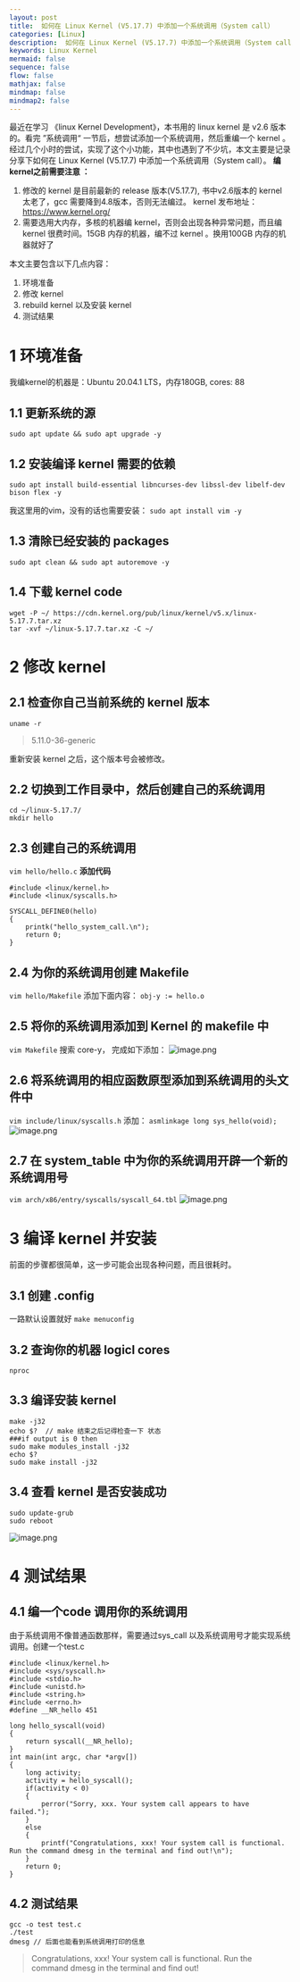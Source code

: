 ```yaml
---
layout: post
title:  如何在 Linux Kernel (V5.17.7) 中添加一个系统调用（System call）
categories: [Linux]
description:  如何在 Linux Kernel (V5.17.7) 中添加一个系统调用（System call）
keywords: Linux Kernel
mermaid: false
sequence: false
flow: false
mathjax: false
mindmap: false
mindmap2: false
--- 
```

最近在学习 《linux Kernel Development》，本书用的 linux kernel 是 v2.6 版本的。看完 ”系统调用“ 一节后，想尝试添加一个系统调用，然后重编一个 kernel 。经过几个小时的尝试，实现了这个小功能，其中也遇到了不少坑，本文主要是记录分享下如何在 Linux Kernel (V5.17.7) 中添加一个系统调用（System call）。
**编 kernel之前需要注意 ：**
1. 修改的 kernel 是目前最新的 release 版本(V5.17.7), 书中v2.6版本的 kernel 太老了，gcc 需要降到4.8版本，否则无法编过。 kernel 发布地址：https://www.kernel.org/
2. 需要选用大内存，多核的机器编 kernel，否则会出现各种异常问题，而且编kernel 很费时间。15GB 内存的机器，编不过 kernel 。换用100GB 内存的机器就好了

本文主要包含以下几点内容：
1. 环境准备
2. 修改 kernel
3. rebuild kernel 以及安装 kernel
4. 测试结果

# 1 环境准备
我编kernel的机器是：Ubuntu 20.04.1 LTS，内存180GB,  cores: 88
## 1.1 更新系统的源
`sudo apt update && sudo apt upgrade -y`
## 1.2 安装编译 kernel 需要的依赖
`sudo apt install build-essential libncurses-dev libssl-dev libelf-dev bison flex -y`

我这里用的vim，没有的话也需要安装：
`sudo apt install vim -y`
## 1.3 清除已经安装的 packages
`sudo apt clean && sudo apt autoremove -y`
## 1.4 下载 kernel code
```
wget -P ~/ https://cdn.kernel.org/pub/linux/kernel/v5.x/linux-5.17.7.tar.xz
tar -xvf ~/linux-5.17.7.tar.xz -C ~/
```
# 2 修改 kernel
## 2.1 检查你自己当前系统的 kernel 版本
`uname -r`
> 5.11.0-36-generic

重新安装 kernel 之后，这个版本号会被修改。
## 2.2 切换到工作目录中，然后创建自己的系统调用
```
cd ~/linux-5.17.7/
mkdir hello
```
## 2.3 创建自己的系统调用
`vim hello/hello.c`
 **添加代码**
```
#include <linux/kernel.h>
#include <linux/syscalls.h>

SYSCALL_DEFINE0(hello)
{
    printk("hello_system_call.\n");
    return 0;
}
```
## 2.4 为你的系统调用创建 Makefile
`vim hello/Makefile`
 添加下面内容：
 `obj-y := hello.o`
## 2.5 将你的系统调用添加到 Kernel 的 makefile 中
`vim Makefile`
搜索 core-y， 完成如下添加：
![image.png](https://github.com/aalanwyr/aalanwyr.github.io/blob/main/images/posts/linux/system_call/2642361-20220515162411935-1108056021.png?raw=true)

## 2.6 将系统调用的相应函数原型添加到系统调用的头文件中
`vim include/linux/syscalls.h`
添加：
`asmlinkage long sys_hello(void);`
![image.png](https://github.com/aalanwyr/aalanwyr.github.io/blob/main/images/posts/linux/system_call/2642361-20220515162600233-1130732972.png?raw=true)

## 2.7 在 system_table 中为你的系统调用开辟一个新的系统调用号
`vim arch/x86/entry/syscalls/syscall_64.tbl`
![image.png](https://github.com/aalanwyr/aalanwyr.github.io/blob/main/images/posts/linux/system_call/2642361-20220515162819442-2019006145.png?raw=true)

# 3 编译 kernel 并安装
前面的步骤都很简单，这一步可能会出现各种问题，而且很耗时。
## 3.1 创建 .config
一路默认设置就好
`make menuconfig`
## 3.2 查询你的机器 logicl cores
`nproc`
## 3.3 编译安装 kernel
```
make -j32
echo $?  // make 结束之后记得检查一下 状态
###if output is 0 then
sudo make modules_install -j32
echo $? 
sudo make install -j32
```
## 3.4 查看 kernel 是否安装成功
```
sudo update-grub
sudo reboot
```
![image.png](https://github.com/aalanwyr/aalanwyr.github.io/blob/main/images/posts/linux/system_call/2642361-20220515163432013-548984031.png?raw=true)

# 4 测试结果
## 4.1 编一个code 调用你的系统调用
由于系统调用不像普通函数那样，需要通过sys_call 以及系统调用号才能实现系统调用。创建一个test.c
```
#include <linux/kernel.h>
#include <sys/syscall.h>
#include <stdio.h>
#include <unistd.h>
#include <string.h>
#include <errno.h>
#define __NR_hello 451

long hello_syscall(void)
{
    return syscall(__NR_hello);
}
int main(int argc, char *argv[])
{
    long activity;
    activity = hello_syscall();
    if(activity < 0)
    {
        perror("Sorry, xxx. Your system call appears to have failed.");
    }
    else
    {
        printf("Congratulations, xxx! Your system call is functional. Run the command dmesg in the terminal and find out!\n");
    }
    return 0;
}
```
## 4.2 测试结果
```
gcc -o test test.c
./test
dmesg // 后面也能看到系统调用打印的信息
```
> Congratulations, xxx! Your system call is functional. Run the command dmesg in the terminal and find out!